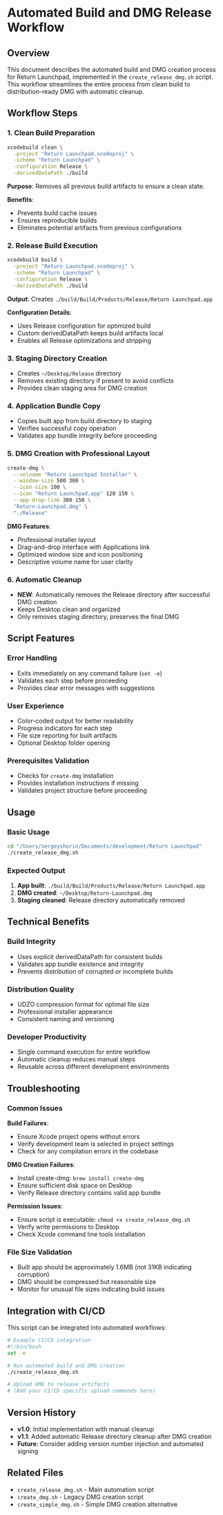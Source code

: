 # Automated Build and DMG Release Workflow

## Overview

This document describes the automated build and DMG creation process for Return Launchpad, implemented in the `create_release_dmg.sh` script. This workflow streamlines the entire process from clean build to distribution-ready DMG with automatic cleanup.

## Workflow Steps

### 1. Clean Build Preparation
```bash
xcodebuild clean \
  -project "Return Launchpad.xcodeproj" \
  -scheme "Return Launchpad" \
  -configuration Release \
  -derivedDataPath ./build
```

**Purpose**: Removes all previous build artifacts to ensure a clean state.

**Benefits**:
- Prevents build cache issues
- Ensures reproducible builds
- Eliminates potential artifacts from previous configurations

### 2. Release Build Execution
```bash
xcodebuild build \
  -project "Return Launchpad.xcodeproj" \
  -scheme "Return Launchpad" \
  -configuration Release \
  -derivedDataPath ./build
```

**Output**: Creates `./build/Build/Products/Release/Return Launchpad.app`

**Configuration Details**:
- Uses Release configuration for optimized build
- Custom derivedDataPath keeps build artifacts local
- Enables all Release optimizations and stripping

### 3. Staging Directory Creation
- Creates `~/Desktop/Release` directory
- Removes existing directory if present to avoid conflicts
- Provides clean staging area for DMG creation

### 4. Application Bundle Copy
- Copies built app from build directory to staging
- Verifies successful copy operation
- Validates app bundle integrity before proceeding

### 5. DMG Creation with Professional Layout
```bash
create-dmg \
  --volname "Return Launchpad Installer" \
  --window-size 500 300 \
  --icon-size 100 \
  --icon "Return Launchpad.app" 120 150 \
  --app-drop-link 380 150 \
  "Return-Launchpad.dmg" \
  "./Release"
```

**DMG Features**:
- Professional installer layout
- Drag-and-drop interface with Applications link
- Optimized window size and icon positioning
- Descriptive volume name for user clarity

### 6. Automatic Cleanup
- **NEW**: Automatically removes the Release directory after successful DMG creation
- Keeps Desktop clean and organized
- Only removes staging directory, preserves the final DMG

## Script Features

### Error Handling
- Exits immediately on any command failure (`set -e`)
- Validates each step before proceeding
- Provides clear error messages with suggestions

### User Experience
- Color-coded output for better readability
- Progress indicators for each step
- File size reporting for built artifacts
- Optional Desktop folder opening

### Prerequisites Validation
- Checks for `create-dmg` installation
- Provides installation instructions if missing
- Validates project structure before proceeding

## Usage

### Basic Usage
```bash
cd "/Users/sergeyshorin/Documents/development/Return Launchpad"
./create_release_dmg.sh
```

### Expected Output
1. **App built**: `./build/Build/Products/Release/Return Launchpad.app`
2. **DMG created**: `~/Desktop/Return-Launchpad.dmg`
3. **Staging cleaned**: Release directory automatically removed

## Technical Benefits

### Build Integrity
- Uses explicit derivedDataPath for consistent builds
- Validates app bundle existence and integrity
- Prevents distribution of corrupted or incomplete builds

### Distribution Quality
- UDZO compression format for optimal file size
- Professional installer appearance
- Consistent naming and versioning

### Developer Productivity
- Single command execution for entire workflow
- Automatic cleanup reduces manual steps
- Reusable across different development environments

## Troubleshooting

### Common Issues

**Build Failures**:
- Ensure Xcode project opens without errors
- Verify development team is selected in project settings
- Check for any compilation errors in the codebase

**DMG Creation Failures**:
- Install create-dmg: `brew install create-dmg`
- Ensure sufficient disk space on Desktop
- Verify Release directory contains valid app bundle

**Permission Issues**:
- Ensure script is executable: `chmod +x create_release_dmg.sh`
- Verify write permissions to Desktop
- Check Xcode command line tools installation

### File Size Validation
- Built app should be approximately 1.6MB (not 31KB indicating corruption)
- DMG should be compressed but reasonable size
- Monitor for unusual file sizes indicating build issues

## Integration with CI/CD

This script can be integrated into automated workflows:

```bash
# Example CI/CD integration
#!/bin/bash
set -e

# Run automated build and DMG creation
./create_release_dmg.sh

# Upload DMG to release artifacts
# (Add your CI/CD specific upload commands here)
```

## Version History

- **v1.0**: Initial implementation with manual cleanup
- **v1.1**: Added automatic Release directory cleanup after DMG creation
- **Future**: Consider adding version number injection and automated signing

## Related Files

- `create_release_dmg.sh` - Main automation script
- `create_dmg.sh` - Legacy DMG creation script
- `create_simple_dmg.sh` - Simple DMG creation alternative